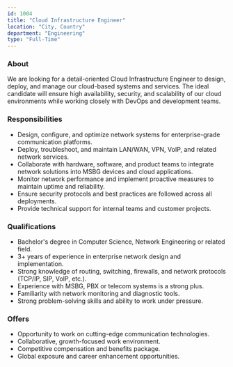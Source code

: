 ```yaml
---
id: 1004
title: "Cloud Infrastructure Engineer"
location: "City, Country"
department: "Engineering"
type: "Full-Time"
---
```


### About

We are looking for a detail-oriented Cloud Infrastructure Engineer to design, deploy, and manage our cloud-based systems and services. The ideal candidate will ensure high availability, security, and scalability of our cloud environments while working closely with DevOps and development teams.

### Responsibilities

- Design, configure, and optimize network systems for enterprise-grade communication platforms.
- Deploy, troubleshoot, and maintain LAN/WAN, VPN, VoIP, and related network services.
- Collaborate with hardware, software, and product teams to integrate network solutions into MSBG devices and cloud applications.
- Monitor network performance and implement proactive measures to maintain uptime and reliability.
- Ensure security protocols and best practices are followed across all deployments.
- Provide technical support for internal teams and customer projects.

### Qualifications

- Bachelor's degree in Computer Science, Network Engineering or related field.
- 3+ years of experience in enterprise network design and implementation.
- Strong knowledge of routing, switching, firewalls, and network protocols (TCP/IP, SIP, VoIP, etc.).
- Experience with MSBG, PBX or telecom systems is a strong plus.
- Familiarity with network monitoring and diagnostic tools.
- Strong problem-solving skills and ability to work under pressure.

### Offers

- Opportunity to work on cutting-edge communication technologies.
- Collaborative, growth-focused work environment.
- Competitive compensation and benefits package.
- Global exposure and career enhancement opportunities.
